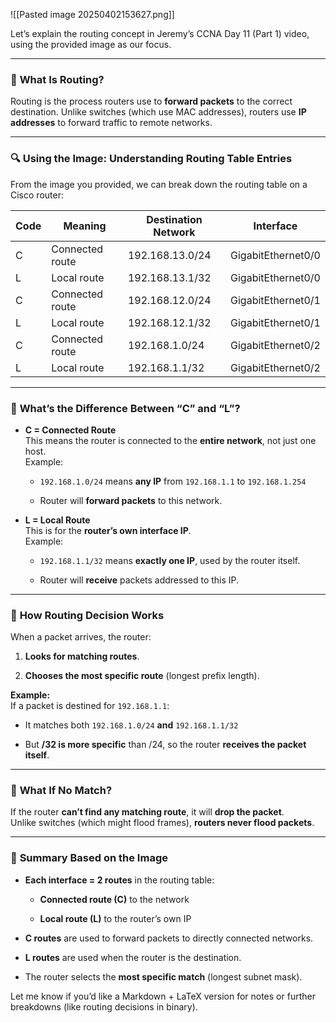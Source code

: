![[Pasted image 20250402153627.png]]

Let’s explain the routing concept in Jeremy’s CCNA Day 11 (Part 1) video, using the provided image as our focus.

---

### 🧭 **What Is Routing?**

Routing is the process routers use to **forward packets** to the correct destination. Unlike switches (which use MAC addresses), routers use **IP addresses** to forward traffic to remote networks.

---

### 🔍 **Using the Image: Understanding Routing Table Entries**

From the image you provided, we can break down the routing table on a Cisco router:

|Code|Meaning|Destination Network|Interface|
|---|---|---|---|
|C|Connected route|192.168.13.0/24|GigabitEthernet0/0|
|L|Local route|192.168.13.1/32|GigabitEthernet0/0|
|C|Connected route|192.168.12.0/24|GigabitEthernet0/1|
|L|Local route|192.168.12.1/32|GigabitEthernet0/1|
|C|Connected route|192.168.1.0/24|GigabitEthernet0/2|
|L|Local route|192.168.1.1/32|GigabitEthernet0/2|

---

### 🧠 **What’s the Difference Between “C” and “L”?**

- **C = Connected Route**  
    This means the router is connected to the **entire network**, not just one host.  
    Example:
    
    - `192.168.1.0/24` means **any IP** from `192.168.1.1` to `192.168.1.254`
        
    - Router will **forward packets** to this network.
        
- **L = Local Route**  
    This is for the **router’s own interface IP**.  
    Example:
    
    - `192.168.1.1/32` means **exactly one IP**, used by the router itself.
        
    - Router will **receive** packets addressed to this IP.
        

---

### 🎯 **How Routing Decision Works**

When a packet arrives, the router:

1. **Looks for matching routes**.
    
2. **Chooses the most specific route** (longest prefix length).
    

**Example:**  
If a packet is destined for `192.168.1.1`:

- It matches both `192.168.1.0/24` **and** `192.168.1.1/32`
    
- But **/32 is more specific** than /24, so the router **receives the packet itself**.
    

---

### 🧨 **What If No Match?**

If the router **can’t find any matching route**, it will **drop the packet**.  
Unlike switches (which might flood frames), **routers never flood packets**.

---

### 🧾 **Summary Based on the Image**

- **Each interface = 2 routes** in the routing table:
    
    - **Connected route (C)** to the network
        
    - **Local route (L)** to the router’s own IP
        
- **C routes** are used to forward packets to directly connected networks.
    
- **L routes** are used when the router is the destination.
    
- The router selects the **most specific match** (longest subnet mask).
    

Let me know if you’d like a Markdown + LaTeX version for notes or further breakdowns (like routing decisions in binary).
